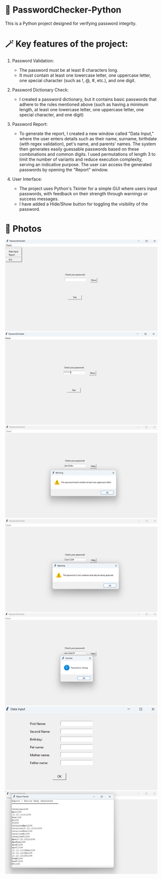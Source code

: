 # 🔑 PasswordChecker-Python

This is a Python project designed for verifying password integrity.

# 🪄 Key features of the project:
1. Password Validation:
   - The password must be at least 8 characters long.
   - It must contain at least one lowercase letter, one uppercase letter, one special character (such as !, @, #, etc.), and one digit.
   
3. Password Dictionary Check:
   - I created a password dictionary, but it contains basic passwords that adhere to the rules mentioned above (such as having a minimum length, at least one lowercase letter, one uppercase letter, one special character, and one digit)

5. Password Report:
   - To generate the report, I created a new window called "Data Input," where the user enters details such as their name, surname, birthdate (with regex validation), pet's name, and parents' names. The system then generates easily guessable passwords based on these combinations and common digits. I used permutations of length 3 to limit the number of variants and reduce execution complexity, serving an indicative purpose. The user can access the generated passwords by opening the "Report" window.

6. User Interface:
   - The project uses Python's Tkinter for a simple GUI where users input passwords, with feedback on their strength through warnings or success messages.
   - I have added a Hide/Show button for toggling the visibility of the password.

# 📸 Photos
![1](https://github.com/cataaptr/PasswordChecker-Python/blob/main/s1.png)
![2](https://github.com/cataaptr/PasswordChecker-Python/blob/main/s2.png)
![3](https://github.com/cataaptr/PasswordChecker-Python/blob/main/s3.png)
![4](https://github.com/cataaptr/PasswordChecker-Python/blob/main/s4.png)
![5](https://github.com/cataaptr/PasswordChecker-Python/blob/main/s5.png)
![6](https://github.com/cataaptr/PasswordChecker-Python/blob/main/s6.png)
![7](https://github.com/cataaptr/PasswordChecker-Python/blob/main/s7.png)


